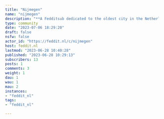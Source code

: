```yaml
---
title: "Nijmegen" 
name: "nijmegen"
description: "**A Fedditsub dedicated to the oldest city in the Netherlands.**"
type: community
date: "2023-07-06 18:29:20"
draft: false
nsfw: false
actor_id: "https://feddit.nl/c/nijmegen"
host: feddit.nl
lastmod: "2023-06-28 10:40:28"
published: "2023-06-28 10:29:13"
subscribers: 13
posts: 1
comments: 3
weight: 1
dau: 1
wau: 1
mau: 2
instances:
- "feddit_nl"
tags: 
- "feddit_nl"

---
```

